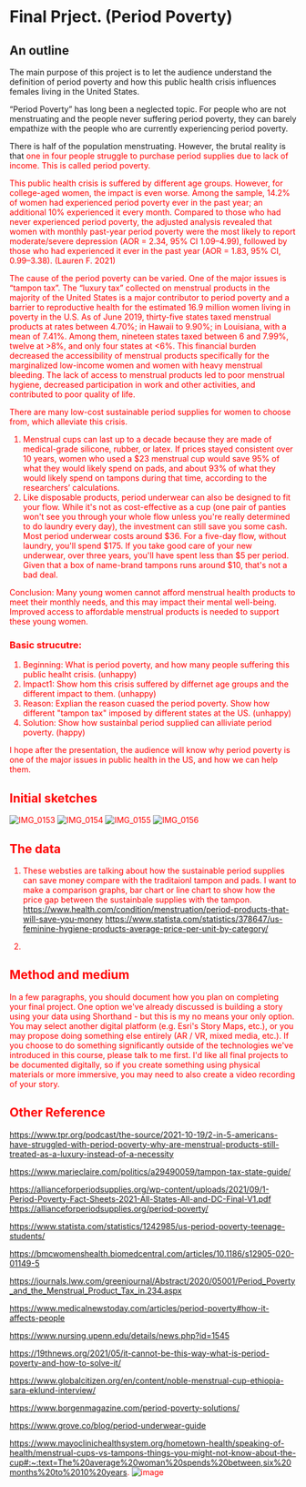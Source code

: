 # Final Prject. (Period Poverty) 

## An outline

The main purpose of this project is to let the audience understand the definition of period poverty and how this public health crisis influences females living in the United States.

“Period Poverty” has long been a neglected topic. For people who are not menstruating and the people never suffering period poverty, they can barely empathize with the people who are currently experiencing period poverty.

There is half of the population menstruating. However, the brutal reality is that <font color="red"> one in four people struggle to purchase period supplies due to lack of income. This is called period poverty. <font> 

This public health crisis is suffered by different age groups. However, for college-aged women, the impact is even worse. <font color="red"> Among the sample, 14.2% of women had experienced period poverty ever in the past year; an additional 10% experienced it every month. <font> Compared to those who had never experienced period poverty, the adjusted analysis revealed that women with monthly past-year period poverty were the most likely to report <font color="red">moderate/severe depression (AOR = 2.34, 95% CI 1.09–4.99), followed by those who had experienced it ever in the past year (AOR = 1.83, 95% CI, 0.99–3.38). <font> (Lauren F. 2021)

The cause of the period poverty can be varied. One of the major issues is “tampon tax”. The “luxury tax” collected on menstrual products in the majority of the United States is a major contributor to period poverty and a barrier to reproductive health for the estimated 16.9 million women living in poverty in the U.S. 
As of June 2019, <font color="red"> thirty-five states taxed menstrual products at rates between 4.70%; in Hawaii to 9.90%; in Louisiana, with a mean of 7.41%. Among them, nineteen states taxed between 6 and 7.99%, twelve at >8%, and only four states at <6%. <font> This financial burden decreased the accessibility of menstrual products specifically for the marginalized low-income women and women with heavy menstrual bleeding. The lack of access to menstrual products led to poor menstrual hygiene, decreased participation in work and other activities, and contributed to poor quality of life.

There are many low-cost sustainable period supplies for women to choose from, which alleviate this crisis. 
1. Menstrual cups can last up to a decade because they are made of medical-grade silicone, rubber, or latex. If prices stayed consistent over 10 years, women who used a $23 menstrual cup would <font color="red"> save 95% of what they would likely spend on pads, and about 93% of what they would likely spend on tampons during that time, according to the researchers’ calculations.<font>
2. Like disposable products, period underwear can also be designed to fit your flow. While it's not as cost-effective as a cup (one pair of panties won't see you through your whole flow unless you're really determined to do laundry every day), the investment can still save you some cash. Most period underwear costs around $36. For a five-day flow, without laundry, you'll spend $175. If you take good care of your new underwear, over three years, <font color="red"> you'll have spent less than $5 per period. Given that a box of name-brand tampons runs around $10, that's not a bad deal. <font>


Conclusion:
Many young women cannot afford menstrual health products to meet their monthly needs, and this may impact their mental well-being. Improved access to affordable menstrual products is needed to support these young women.

### Basic strucutre: 
1. Beginning: What is period poverty, and how many people suffering this public healht crisis. (unhappy)
2. Impact1: Show hom this crisis suffered by differnet age groups and the different impact to them. (unhappy)
2. Reason: Explian the reason cuased the period poverty. Show how different "tampon tax" imposed by different states at the US. (unhappy) 
3. Solution: Show how sustainbal period supplied can alliviate period poverty. (happy)

I hope after the presentation, the audience will know why period poverty is one of the major issues in public health in the US, and how we can help them.


## Initial sketches

![IMG_0153](https://user-images.githubusercontent.com/74167244/153790546-25d81f9e-16cb-42d2-bb3a-637c91df573b.jpg)
![IMG_0154](https://user-images.githubusercontent.com/74167244/153790550-895b6c1b-860f-4226-8e22-10f94e6bb901.jpg)
![IMG_0155](https://user-images.githubusercontent.com/74167244/153790556-da5a356f-0422-4a25-9ee9-c5d2f728faa7.jpg)
![IMG_0156](https://user-images.githubusercontent.com/74167244/153790563-211fe904-7689-4a3e-b37c-b74815815891.jpg)



## The data
  
1. These websties are talking about how the sustainable period supplies can save money compare with the traditaionl tampon and pads. I want to make a comparison graphs, bar chart or line chart to show how the price gap between the sustainbale supplies with the tampon. 
https://www.health.com/condition/menstruation/period-products-that-will-save-you-money
https://www.statista.com/statistics/378647/us-feminine-hygiene-products-average-price-per-unit-by-category/

2. 

## Method and medium

In a few paragraphs, you should document how you plan on completing your final project.  One option we've already discussed is building a story using your data using Shorthand - but this is my no means your only option.  You may select another digital platform (e.g. Esri's Story Maps, etc.), or you may propose doing something else entirely (AR / VR, mixed media, etc.).  If you choose to do something significantly outside of the technologies we've introduced in this course, please talk to me first.  I'd like all final projects to be documented digitally, so if you create something using physical materials  or more immersive, you may need to also create a video recording of your story. 

## Other Reference 

https://www.tpr.org/podcast/the-source/2021-10-19/2-in-5-americans-have-struggled-with-period-poverty-why-are-menstrual-products-still-treated-as-a-luxury-instead-of-a-necessity

https://www.marieclaire.com/politics/a29490059/tampon-tax-state-guide/

https://allianceforperiodsupplies.org/wp-content/uploads/2021/09/1-Period-Poverty-Fact-Sheets-2021-All-States-All-and-DC-Final-V1.pdf
https://allianceforperiodsupplies.org/period-poverty/

https://www.statista.com/statistics/1242985/us-period-poverty-teenage-students/

https://bmcwomenshealth.biomedcentral.com/articles/10.1186/s12905-020-01149-5

https://journals.lww.com/greenjournal/Abstract/2020/05001/Period_Poverty_and_the_Menstrual_Product_Tax_in.234.aspx

https://www.medicalnewstoday.com/articles/period-poverty#how-it-affects-people

https://www.nursing.upenn.edu/details/news.php?id=1545

https://19thnews.org/2021/05/it-cannot-be-this-way-what-is-period-poverty-and-how-to-solve-it/

https://www.globalcitizen.org/en/content/noble-menstrual-cup-ethiopia-sara-eklund-interview/




https://www.borgenmagazine.com/period-poverty-solutions/

https://www.grove.co/blog/period-underwear-guide

https://www.mayoclinichealthsystem.org/hometown-health/speaking-of-health/menstrual-cups-vs-tampons-things-you-might-not-know-about-the-cup#:~:text=The%20average%20woman%20spends%20between,six%20months%20to%2010%20years.
![image](https://user-images.githubusercontent.com/74167244/153791547-8556e239-26d9-42c9-8279-ca982eca4bd8.png)


